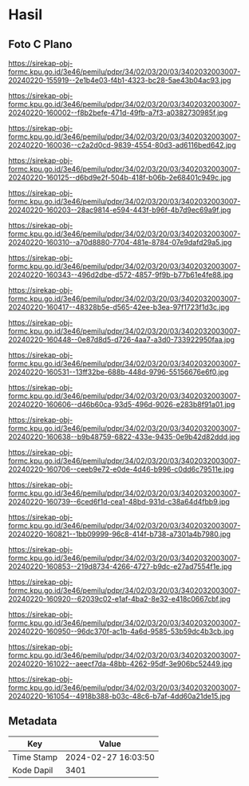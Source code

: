 # Hasil

## Foto C Plano

https://sirekap-obj-formc.kpu.go.id/3e46/pemilu/pdpr/34/02/03/20/03/3402032003007-20240220-155919--2e1b4e03-f4b1-4323-bc28-5ae43b04ac93.jpg

https://sirekap-obj-formc.kpu.go.id/3e46/pemilu/pdpr/34/02/03/20/03/3402032003007-20240220-160002--f8b2befe-471d-49fb-a7f3-a0382730985f.jpg

https://sirekap-obj-formc.kpu.go.id/3e46/pemilu/pdpr/34/02/03/20/03/3402032003007-20240220-160036--c2a2d0cd-9839-4554-80d3-ad6116bed642.jpg

https://sirekap-obj-formc.kpu.go.id/3e46/pemilu/pdpr/34/02/03/20/03/3402032003007-20240220-160125--d6bd9e2f-504b-418f-b06b-2e68401c949c.jpg

https://sirekap-obj-formc.kpu.go.id/3e46/pemilu/pdpr/34/02/03/20/03/3402032003007-20240220-160203--28ac9814-e594-443f-b96f-4b7d9ec69a9f.jpg

https://sirekap-obj-formc.kpu.go.id/3e46/pemilu/pdpr/34/02/03/20/03/3402032003007-20240220-160310--a70d8880-7704-481e-8784-07e9dafd29a5.jpg

https://sirekap-obj-formc.kpu.go.id/3e46/pemilu/pdpr/34/02/03/20/03/3402032003007-20240220-160343--496d2dbe-d572-4857-9f9b-b77b61e4fe88.jpg

https://sirekap-obj-formc.kpu.go.id/3e46/pemilu/pdpr/34/02/03/20/03/3402032003007-20240220-160417--48328b5e-d565-42ee-b3ea-97f1723f1d3c.jpg

https://sirekap-obj-formc.kpu.go.id/3e46/pemilu/pdpr/34/02/03/20/03/3402032003007-20240220-160448--0e87d8d5-d726-4aa7-a3d0-733922950faa.jpg

https://sirekap-obj-formc.kpu.go.id/3e46/pemilu/pdpr/34/02/03/20/03/3402032003007-20240220-160531--13ff32be-688b-448d-9796-55156676e6f0.jpg

https://sirekap-obj-formc.kpu.go.id/3e46/pemilu/pdpr/34/02/03/20/03/3402032003007-20240220-160606--d46b60ca-93d5-496d-9026-e283b8f91a01.jpg

https://sirekap-obj-formc.kpu.go.id/3e46/pemilu/pdpr/34/02/03/20/03/3402032003007-20240220-160638--b9b48759-6822-433e-9435-0e9b42d82ddd.jpg

https://sirekap-obj-formc.kpu.go.id/3e46/pemilu/pdpr/34/02/03/20/03/3402032003007-20240220-160706--ceeb9e72-e0de-4d46-b996-c0dd6c79511e.jpg

https://sirekap-obj-formc.kpu.go.id/3e46/pemilu/pdpr/34/02/03/20/03/3402032003007-20240220-160739--6ced6f1d-cea1-48bd-931d-c38a64d4fbb9.jpg

https://sirekap-obj-formc.kpu.go.id/3e46/pemilu/pdpr/34/02/03/20/03/3402032003007-20240220-160821--1bb09999-96c8-414f-b738-a7301a4b7980.jpg

https://sirekap-obj-formc.kpu.go.id/3e46/pemilu/pdpr/34/02/03/20/03/3402032003007-20240220-160853--219d8734-4266-4727-b9dc-e27ad7554f1e.jpg

https://sirekap-obj-formc.kpu.go.id/3e46/pemilu/pdpr/34/02/03/20/03/3402032003007-20240220-160920--62039c02-e1af-4ba2-8e32-e418c0667cbf.jpg

https://sirekap-obj-formc.kpu.go.id/3e46/pemilu/pdpr/34/02/03/20/03/3402032003007-20240220-160950--96dc370f-ac1b-4a6d-9585-53b59dc4b3cb.jpg

https://sirekap-obj-formc.kpu.go.id/3e46/pemilu/pdpr/34/02/03/20/03/3402032003007-20240220-161022--aeecf7da-48bb-4262-95df-3e906bc52449.jpg

https://sirekap-obj-formc.kpu.go.id/3e46/pemilu/pdpr/34/02/03/20/03/3402032003007-20240220-161054--4918b388-b03c-48c6-b7af-4dd60a21de15.jpg


## Metadata

| Key        | Value               |
| ---------- | ------------------- |
| Time Stamp | 2024-02-27 16:03:50 |
| Kode Dapil | 3401                |



